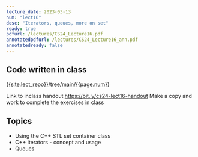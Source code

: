 ```yaml
---
lecture_date: 2023-03-13
num: "lect16"
desc: "Iterators, queues, more on set"
ready: true
pdfurl: /lectures/CS24_Lecture16.pdf
annotatedpdfurl: /lectures/CS24_Lecture16_ann.pdf
annotatedready: false
---
```


## Code written in class

[{{site.lect_repo}}/tree/main/{{page.num}}]({{site.lect_repo}}/tree/main/{{page.num}})

Link to inclass handout <https://bit.ly/cs24-lect16-handout>
Make a copy and work to complete the exercises in class

## Topics
* Using the C++ STL set container class
* C++ iterators - concept and usage
* Queues